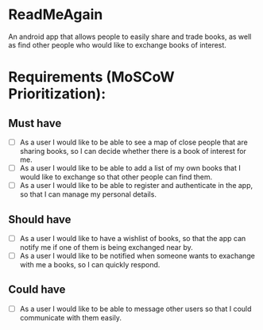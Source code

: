 # ReadMeAgain
An android app that allows people to easily share and trade books, as well as find other people who would like to exchange books of interest.

# Requirements (MoSCoW Prioritization):
## Must have
- [ ] As a user I would like to be able to see a map of close people that are sharing books, so I can decide whether there is a book of interest for me.
- [ ] As a user I would like to be able to add a list of my own books that I would like to exchange so that other people can find them.
- [ ] As a user I would like to be able to register and authenticate in the app, so that I can manage my personal details.

## Should have
- [ ] As a user I would like to have a wishlist of books, so that the app can notify me if one of them is being exchanged near by.
- [ ] As a user I would like to be notified when someone wants to exachange with me a books, so I can quickly respond.

## Could have
- [ ] As a user I would like to be able to message other users so that I could communicate with them easily.